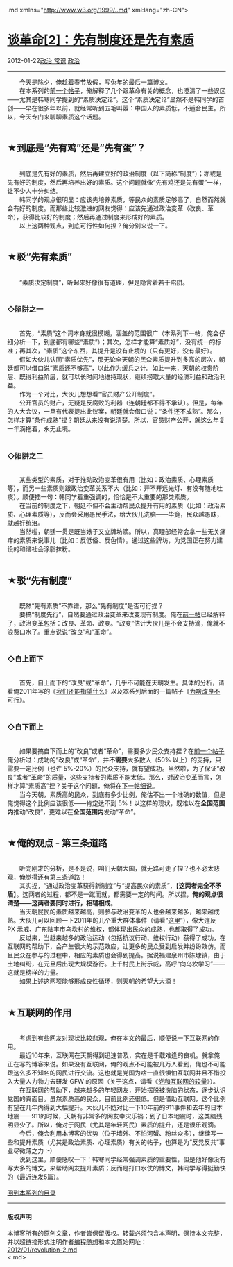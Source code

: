 <!DOCTYPE.md>
.md xmlns="http://www.w3.org/1999/..md" xml:lang="zh-CN">
<head>
<meta http-equiv="Content-Type" content="text.md; charset=utf-8" />
<meta name="generator" content="Python script by program.think@gmail.com" />
<meta name="provider" content="program-think.blogspot.com" />
<link type="text/css" rel="stylesheet" href="../../css/program-think.css" />
<title>谈革命[2]：先有制度还是先有素质 - 编程随想的博客</title>
</head>
<body>
<div id="main" style="width:100%;">
<h1><a href="../../index.md" title="回到首页">谈革命[2]：先有制度还是先有素质</a></h1>
<div class="post-info"><span class="date-header">2012-01-22</span><a href="../../tags/E694BFE6B2BB.E5B8B8E8AF86.md" class="tag">政治.常识</a> <a href="../../tags/E694BFE6B2BB.md" class="tag">政治</a> </div>
<hr>
<div class="post">
&#12288;&#12288;今天是除夕，俺趁着春节放假，写兔年的最后一篇博文。<br />&#12288;&#12288;在本系列的<a href="../../2011/12/revolution-1.md">前一个帖子</a>，俺解释了几个跟革命有关的概念，也澄清了一些误区——尤其是韩寒同学提到的“素质决定论”。这个“素质决定论”显然不是韩同学的首创——早在很多年以前，就经常听到五毛叫嚣：中国人的素质低，不适合民主。所以，今天专门来聊聊素质这个话题。<a name='more'></a><!--program-think--><br /><br /><h2>★到底是“先有鸡”还是“先有蛋”？</h2><br />&#12288;&#12288;到底是先有好的素质，然后再建立好的政治制度（以下简称“制度”）；亦或是先有好的制度，然后再培养出好的素质。这个问题就像“先有鸡还是先有蛋”一样，让不少人十分纠结。<br />&#12288;&#12288;韩同学的观点很明显：应该先培养素质，等民众的素质足够高了，自然而然就会有好的制度。而那些比较激进的网友觉得：应该先通过政治变革（改良、革命），获得比较好的制度；然后再通过制度来形成好的素质。<br />&#12288;&#12288;以上这两种观点，到底可行性如何捏？俺分别来说一下。<br /><br /><h2>★驳“先有素质”</h2><br />&#12288;&#12288;“素质决定制度”，听起来好像很有道理，但是隐含着若干陷阱。<br /><br /><h3>◇陷阱之一</h3><br />&#12288;&#12288;首先，“素质”这个词本身就很模糊，涵盖的范围很广（本系列下一帖，俺会仔细分析一下，到底都有哪些“素质”）；其次，怎样才能算“素质好”，没有统一的标准；再其次，“素质”这个东西，其提升是没有止境的（只有更好，没有最好）。<br />&#12288;&#12288;假如大伙儿认同“素质优先”，那无论全天朝的民众素质提升到多高的层次，朝廷都可以借口说“素质还不够高”，以此作为缓兵之计。如此一来，天朝的权贵阶层、既得利益阶层，就可以长时间地维持现状，继续捞取大量的经济利益和政治利益。<br />&#12288;&#12288;作为一个对比，大伙儿想想看“官员财产公开制度”。<br />&#12288;&#12288;公开官员的财产，无疑是反腐败的利器（连朝廷都不得不承认）。但是，每年的人大会议，一旦有代表提出此议案，朝廷就会借口说：“条件还不成熟”。那么，怎样才算“条件成熟”捏？朝廷从来没有说清楚。所以，官员财产公开，就这么年复一年滴拖着，永无止境。<br /><br /><h3>◇陷阱之二</h3><br />&#12288;&#12288;某些类型的素质，对于推动政治变革很有用（比如：政治素质、心理素质等），而另一些素质则跟政治变革关系不大（比如：开不开远光灯、有没有随地吐痰）。顺便插一句：韩同学着重强调的，恰恰是不太重要的那类素质。<br />&#12288;&#12288;在当前的制度之下，朝廷不但不会主动帮民众提升有用的素质（比如：政治素质、心理素质等），反而会采用愚民手法，给大伙儿洗脑——毕竟，民众越愚昧，就越好统治。<br />&#12288;&#12288;当然啦，朝廷一贯是既当婊子又立牌坊滴。所以，真理部经常会拿一些无关痛痒的素质来说事儿（比如：反低俗、反色情）。通过这些牌坊，为党国正在努力建设的和谐社会涂脂抹粉。<br /><br /><h2>★驳“先有制度”</h2><br />&#12288;&#12288;既然“先有素质”不靠谱，那么“先有制度”是否可行捏？<br />&#12288;&#12288;要搞“制度先行”，自然要通过政治变革来改变现有制度。俺在<a href="../../2011/12/revolution-1.md">前一帖</a>已经解释了，政治变革包括：改良、革命、政变。“政变”估计大伙儿是不会支持滴，俺就不浪费口水了。重点说说“改良”和“革命”。<br /><br /><h3>◇自上而下</h3><br />&#12288;&#12288;首先，自上而下的“改良”或“革命”，几乎不可能在天朝发生。具体的分析，请看俺2011年写的《<a href="../../2011/01/what-we-can-depend-on.md">我们还能指望什么</a>》以及本系列后面的一篇帖子《<a href="../../2012/05/revolution-4.md">为啥改良不可行</a>》。<br /><br /><h3>◇自下而上</h3><br />&#12288;&#12288;如果要搞自下而上的“改良”或者“革命”，需要多少民众支持捏？在<a href="../../2011/12/revolution-1.md">前一个帖子</a>俺分析过：成功的“改良”或“革命”，并<b>不需要</b>大多数人（50% 以上）的支持，只需要一定比例（也许 5%-20%）的民众支持，就有望成功。当然啦，为了保证“改良”或者“革命”的质量，这些支持者的素质不能太低。那么，对政治变革而言，怎样才算“素质高”捏？关于这个问题，俺将在<a href="../../2012/04/revolution-3.md">下一帖细说</a>。<br />&#12288;&#12288;当今天朝，素质高的民众，到底有多少比例，俺估不出一个准确的数值，但是俺觉得这个比例应该很低——肯定达不到 5%！以这样的现状，既难以在<b>全国范围内</b>推动“改良”，更难以在<b>全国范围内</b>发动“革命”。<br /><br /><h2>★俺的观点 - 第三条道路</h2><br />&#12288;&#12288;听完刚才的分析，是不是说，咱们天朝大国，就无路可走了捏？也不必太悲观，俺觉得还有第三条道路！<br />&#12288;&#12288;其实捏，“通过政治变革获得新制度”与“提高民众的素质”，【<b>这两者完全不矛盾</b>】。这两者的过程，都不是一蹴而就，都需要一定的时间。所以捏，<b>俺的观点很清楚——这两者要同时进行，相辅相成</b>。<br />&#12288;&#12288;当天朝屁民的素质越来越高，则参与政治变革的人也会越来越多，越来越成熟。大伙儿可以回顾一下2011年的几个重大群体事件（请看“<a href="../../2012/01/2011-mass-incidents.md">这里</a>”），像大连反 PX 示威、广东陆丰市乌坎村的维权，都体现出民众的成熟，也都取得了成功。<br />&#12288;&#12288;反过来，当越来越多的政治运动（包括抗议行动、维权行动）获得了成功，在互联网的帮助下，会产生很大的示范效应，让更多的民众受到启发并纷纷效仿。而且民众在参与的过程中，相应的素质也会得到提高。据说福建泉州市陈埭镇，由于土地纠纷，在元旦后出现大规模游行。上千村民上街示威，高呼“向乌坎学习”——这就是榜样的力量。<br />&#12288;&#12288;如果上述这两项能够形成良性循环，则天朝的希望大大滴！<br /><br /><h2>★互联网的作用</h2><br />&#12288;&#12288;考虑到有些网友对现状比较悲观，俺在本文的最后，顺便说一下互联网的作用。<br />&#12288;&#12288;最近10年来，互联网在天朝得到迅速普及，实在是千载难逢的良机。就拿俺正在写的博客来说。如果没有互联网，俺的观点不可能被几万人看到，俺也不可能跟这么多不知名的网民进行交流。这也就是党国为啥一直很惧怕互联网并且不惜投入大量人力物力去研发 GFW 的原因（关于这点，请看《<a href="../../2009/07/party-pk-internet.md">党和互联网的较量</a>》）。<br />&#12288;&#12288;在互联网的帮助下，越来越多的年轻网友，开始摆脱被洗脑的状态，逐步认识党国的真面目。虽然素质高的民众，目前比例还很低。但是借助互联网，这个比例有望在几年内得到大幅提升。大伙儿不妨对比一下10年前的911事件和去年的日本地震——911的时候，天朝有非常多的网友幸灾乐祸；到了日本地震时，这类脑残明显少了。所以，俺对于网民（尤其是年轻网民）素质的提升，还是很乐观滴。<br />&#12288;&#12288;今后，俺会利用本博客的优势（位于墙外、不怕河蟹、粉丝众多），继续写一些和提升素质（尤其是政治素质、心理素质）有关的帖子，也算是为“反党反共”事业尽微薄之力 :-)<br />&#12288;&#12288;说到这里，顺便感叹一下：韩寒同学经常强调素质的重要性，但是他好像没有写太多的博文，来帮助网友提升素质；反而是打口水仗的博文，韩同学写得挺勤快的（最近连发5篇）。<br /><br /><a href="../../2011/12/revolution-0.md#index">回到本系列的目录</a><div class="blogger-post-footer">
</div>
<hr>
<div class="copyright">
<h4>版权声明</h4>
本博客所有的原创文章，作者皆保留版权。转载必须包含本声明，保持本文完整，并以超链接形式注明作者<a href="mailto:program.think@gmail.com">编程随想</a>和本文原始网址：<br>
<a href="2012/01/revolution-2.md">2012/01/revolution-2.md</a>
</div>
</div>
</body>
<.md>
